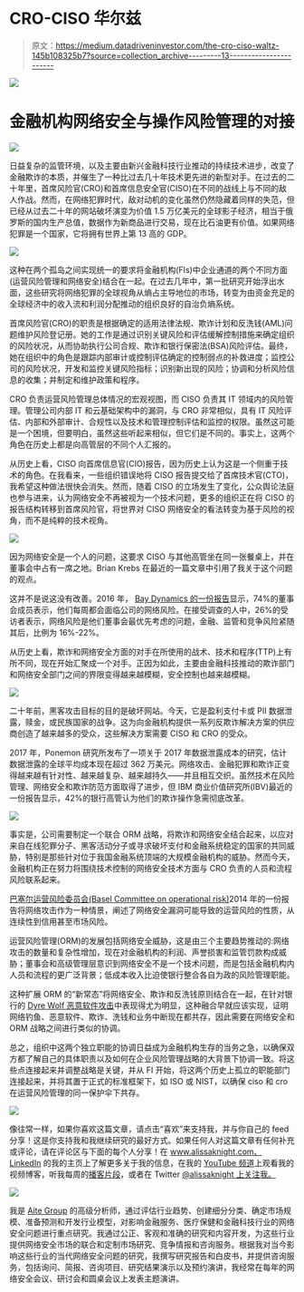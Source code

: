 # CRO-CISO 华尔兹

> 原文：<https://medium.datadriveninvestor.com/the-cro-ciso-waltz-145b108325b7?source=collection_archive---------13----------------------->

[![](img/ae2aace727e7d3a88474369e0a8d4301.png)](http://www.track.datadriveninvestor.com/1B9E)

# 金融机构网络安全与操作风险管理的对接

![](img/bb0a1695ece177339e58310fe8696f9d.png)

日益复杂的监管环境，以及主要由新兴金融科技行业推动的持续技术进步，改变了金融欺诈的本质，并催生了一种比过去几十年技术更先进的新型对手。在过去的二十年里，首席风险官(CRO)和首席信息安全官(CISO)在不同的战线上与不同的敌人作战。然而，在网络犯罪时代，敌对动机的变化虽然仍然隐藏着同样的失范，但已经从过去二十年的网站破坏演变为价值 1.5 万亿美元的全球影子经济，相当于俄罗斯的国内生产总值，数据作为新商品进行交易，现在比石油更有价值。如果网络犯罪是一个国家，它将拥有世界上第 13 高的 GDP。

![](img/249fa028ac1786afc47fd36f3fecc57f.png)

这种在两个孤岛之间实现统一的要求将金融机构(FIs)中企业通道的两个不同方面(运营风险管理和网络安全)结合在一起。在过去几年中，第一批研究开始浮出水面，这些研究将网络犯罪的全球视角从熵占主导地位的市场，转变为由资金充足的全球经济中的收入流和利润分配推动的组织良好的自治负熵系统。

首席风险官(CRO)的职责是根据确定的适用法律法规、欺诈计划和反洗钱(AML)问题维护风险登记册。她的工作是通过识别关键风险和评估缓解控制措施来确定组织的风险状况，从而协助执行公司合规、欺诈和银行保密法(BSA)风险评估。最终，她在组织中的角色是跟踪内部审计或控制评估确定的控制弱点的补救进度；监控公司的风险状况，开发和监控关键风险指标；识别新出现的风险；协调和分析风险信息的收集；并制定和维护政策和程序。

CRO 负责运营风险管理总体情况的宏观视图，而 CISO 负责其 IT 领域内的风险管理。管理公司内部 IT 和云基础架构中的漏洞，与 CRO 非常相似，具有 IT 风险评估、内部和外部审计、合规性以及技术和管理控制评估和监控的权限。虽然这可能是一个困境，但要明白，虽然这些听起来相似，但它们是不同的。事实上，这两个角色在历史上都是向高管层的不同个人汇报的。

从历史上看，CISO 向首席信息官(CIO)报告，因为历史上认为这是一个侧重于技术的角色。在我看来，一些组织错误地将 CISO 报告提交给了首席技术官(CTO)，我希望这种做法很快会消失。然而，随着 CISO 的立场发生了变化，公众舆论法庭也参与进来，认为网络安全不再被视为一个技术问题，更多的组织正在将 CISO 的报告结构转移到首席风险官，将世界对 CISO 网络安全的看法转变为基于风险的视角，而不是纯粹的技术视角。

![](img/5f747a85c6ff6d0ff9cd327852ff240c.png)

因为网络安全是一个人的问题，这要求 CISO 与其他高管坐在同一张餐桌上，并在董事会中占有一席之地。Brian Krebs 在最近的一篇文章中引用了我关于这个问题的观点。

这并不是说这没有改善。2016 年， [Bay Dynamics 的一份报告](https://www.securityweek.com/cisos-risk-getting-fired-over-poor-reporting-survey)显示，74%的董事会成员表示，他们每周都会面临公司的网络风险。在接受调查的人中，26%的受访者表示，网络风险是他们董事会最优先考虑的问题，金融、监管和竞争风险紧随其后，比例为 16%-22%。

从历史上看，欺诈和网络安全方面的对手在所使用的战术、技术和程序(TTP)上有所不同，现在开始汇聚成一个对手。正因为如此，主要由金融科技推动的欺诈部门和网络安全部门之间的界限变得越来越模糊，安全控制也越来越模糊。

![](img/59ece4be40baa86d6c7945ac57f46f25.png)

二十年前，黑客攻击目标的目的是破坏网站。今天，它是盈利支付卡或 PII 数据泄露，赎金，或民族国家的战争。这为向金融机构提供一系列反欺诈解决方案的供应商创造了越来越多的受众，这些解决方案需要 CISO 和 CRO 的受众。

2017 年，Ponemon 研究所发布了一项关于 2017 年数据泄露成本的研究，估计数据泄露的全球平均成本现在超过 362 万美元。网络攻击、金融犯罪和欺诈正变得越来越有针对性、越来越复杂、越来越持久——并且相互交织。虽然技术在风险管理、网络安全和欺诈防范方面取得了进步，但 IBM 商业价值研究所(IBV)最近的一份报告显示，42%的银行高管认为他们的欺诈操作急需彻底改革。

![](img/bdf5f6e85cb62363f663376c72b554ae.png)

事实是，公司需要制定一个联合 ORM 战略，将欺诈和网络安全结合起来，以应对来自在线犯罪分子、黑客活动分子或寻求破坏支付和金融系统稳定的国家的共同威胁，特别是那些针对位于我国金融系统顶端的大规模金融机构的威胁。然而今天，金融机构正在努力将围绕技术控制的网络安全技术方面与 CRO 负责的人员和流程风险联系起来。

[巴塞尔运营风险委员会(Basel Committee on operational risk)](https://www.forbes.com/sites/steveculp/2017/04/26/banks-face-challenge-of-integrating-cyber-and-operational-risk/#54487c3f4309)2014 年的一份报告将网络攻击作为一种情景，阐述了网络安全漏洞可能导致的运营风险的性质，从连续性到信用甚至市场风险。

运营风险管理(ORM)的发展包括网络安全威胁，这是由三个主要趋势推动的:网络攻击的数量和复杂性增加，现在对金融机构的利润、声誉损害和监管罚款构成威胁；董事会和高级管理层意识到网络安全不是一个技术问题，而是包括金融机构内人员和流程的更广泛背景；低成本收入比迫使银行整合各自为政的风险管理职能。

这种扩展 ORM 的“新常态”将网络安全、欺诈和反洗钱原则结合在一起，在针对银行的 [Dyre Wolf 恶意软件攻击](https://securityintelligence.com/dyre-wolf/)中表现得尤为明显，这种融合早就应该实现，证明网络钓鱼、恶意软件、欺诈、洗钱和业务中断现在都共存，因此需要在网络安全和 ORM 战略之间进行类似的协调。

总之，组织中这两个独立职能的协调日益成为金融机构生存的当务之急，以确保双方都了解自己的具体职责以及如何在企业风险管理战略的大背景下协调一致。将这些点连接起来并调整战略是关键，并从 FI 开始，将这两个历史上孤立的职能部门连接起来，并将其置于正式的标准框架下，如 ISO 或 NIST，以确保 ciso 和 cro 在运营风险管理的同一保护伞下共存。

![](img/563b9b3c0fbb5baefc2ed5934b75a927.png)

像往常一样，如果你喜欢这篇文章，请点击“喜欢”来支持我，并与你自己的 feed 分享！这是你支持我和我继续研究的最好方式。如果任何人对这篇文章有任何补充或评论，请在评论区与下面的每个人分享！在 www.alissaknight.com、 [LinkedIn](http://www.linkedn.com/in/alissaknight) 的我的主页上了解更多关于我的信息，在我的 [YouTube 频道](http://www.youtube.com/c/alissaknight)上观看我的视频博客，听我每周的[播客片段](http://alissaknight.libysyn.com/)，或者在 Twitter [@alissaknight 上关注我。](http://www.twitter.com/@alissaknight)

![](img/e39897778b40c6c968d1b4f53fa637ab.png)

我是 [Aite Group](http://www.aitegroup.com/) 的高级分析师，通过评估行业趋势、创建细分分类、确定市场规模、准备预测和开发行业模型，对影响金融服务、医疗保健和金融科技行业的网络安全问题进行重点研究。我通过公正、客观和准确的研究和内容开发，为这些行业提供网络安全市场的联合和定制市场研究、竞争情报和咨询服务。根据我对当今影响这些行业的当代网络安全问题的研究，我撰写研究报告和白皮书，并提供咨询服务，包括询问、简报、咨询项目、研究结果演示以及预约演讲，我经常在每年的网络安全会议、研讨会和圆桌会议上发表主题演讲。